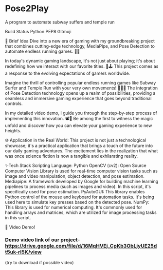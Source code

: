 # Pose2Play
A program to automate subway suffers and temple run

Build Status Python PEP8 Gitmoji

🚀 Brief Idea
Dive into a new era of gaming with my groundbreaking project that combines cutting-edge technology, MediaPipe, and Pose Detection to automate endless running games. 🤖💃

In today's dynamic gaming landscape, it's not just about playing; it's about redefining how we interact with our favorite titles. 🚀🕹️ This project comes as a response to the evolving expectations of gamers worldwide.

Imagine the thrill of controlling popular endless running games like Subway Surfer and Temple Run with your very own movements! 🏃‍♂️💨 The integration of Pose Detection technology opens up a realm of possibilities, providing a seamless and immersive gaming experience that goes beyond traditional controls.

In my detailed video demo, I guide you through the step-by-step process of implementing this innovation. 📽️🔧 Be among the first to witness the magic unfold and discover how you can elevate your gaming experience to new heights.

🌐 Application in the Real World: This project is not just a technological showcase; it's a practical application that brings a touch of the future into our daily gaming adventures. The excitement lies in the realization that what was once science fiction is now a tangible and exhilarating reality.

✨Tech Stack
Scripting Language: Python
OpenCV (cv2): Open Source Computer Vision Library is used for real-time computer vision tasks such as image and video manipulation, object detection, and pose estimation.
Mediapipe: A framework developed by Google for building machine learning pipelines to process media (such as images and video). In this script, it's specifically used for pose estimation.
PyAutoGUI: This library enables Python control of the mouse and keyboard for automation tasks. It's being used here to simulate key presses based on the detected pose.
NumPy: This library is used for numerical computing. It's commonly used for handling arrays and matrices, which are utilized for image processing tasks in this script.

🔴 Video Demo!
### Demo video link of our project-https://drive.google.com/file/d/16MqHVEj_CpKb3ObLjyUE25dt5uk-rI5K/view
(try to download if possible video)
